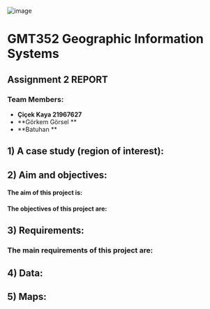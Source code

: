 ![image](https://user-images.githubusercontent.com/120742302/228538613-fe90ac95-443e-4efc-be87-84007dc29b19.png)

# GMT352 Geographic Information Systems 

## Assignment 2 REPORT

### Team Members:
- **Çiçek Kaya 21967627** 
- **Görkem Görsel **
- **Batuhan  **


## 1) A case study (region of interest): 
### 


## 2) Aim and objectives:
#### The aim of this project is:


#### The objectives of this project are:



## 3) Requirements:
### The main requirements of this project are:


## 4) Data:



## 5) Maps:




